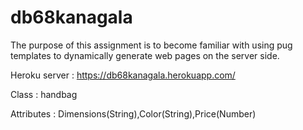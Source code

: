 # db68kanagala

The purpose of this assignment is to become familiar with using pug templates to dynamically generate web pages on the server side.

Heroku server : https://db68kanagala.herokuapp.com/

Class : handbag

Attributes : Dimensions(String),Color(String),Price(Number)
